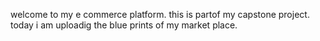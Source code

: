 welcome to my e commerce platform. this is partof my capstone project. today i am uploadig the blue prints of my market place.

